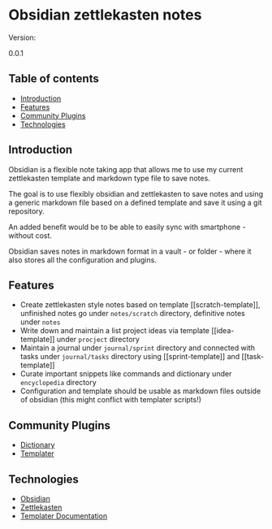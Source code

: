 # Obsidian zettlekasten notes

Version:

0.0.1

## Table of contents

* [Introduction](#introduction)
* [Features](#features)
* [Community Plugins](#community-plugins)
* [Technologies](#technologies)

## Introduction

Obsidian is a flexible note taking app that allows me to use my current zettlekasten template and markdown type file to save notes.

The goal is to use flexibly obsidian and zettlekasten to save notes and using a generic markdown file based on a defined template and save it using a git repository.

An added benefit would be to be able to easily sync with smartphone - without cost.

Obsidian saves notes in markdown format in a vault - or folder - where it also stores all the configuration and plugins.
## Features

* Create zettlekasten style notes based on template [[scratch-template]], unfinished notes go under `notes/scratch` directory, definitive notes under `notes`
* Write down and maintain a list project ideas via template [[idea-template]] under `procject` directory
* Maintain a journal under `journal/sprint` directory and connected with tasks under `journal/tasks` directory using [[sprint-template]] and [[task-template]]
* Curate important snippets like commands and dictionary under `encyclopedia` directory
* Configuration and template should be usable as markdown files outside of obsidian (this might conflict with templater scripts!)

## Community Plugins

* [Dictionary](https://github.com/phibr0/obsidian-dictionary)
* [Templater](https://github.com/SilentVoid13/Templater)

## Technologies

* [Obsidian](https://obsidian.md/)
* [Zettlekasten](https://zenkit.com/en/blog/a-beginners-guide-to-the-zettelkasten-method/)
* [Templater Documentation](https://silentvoid13.github.io/Templater/)
